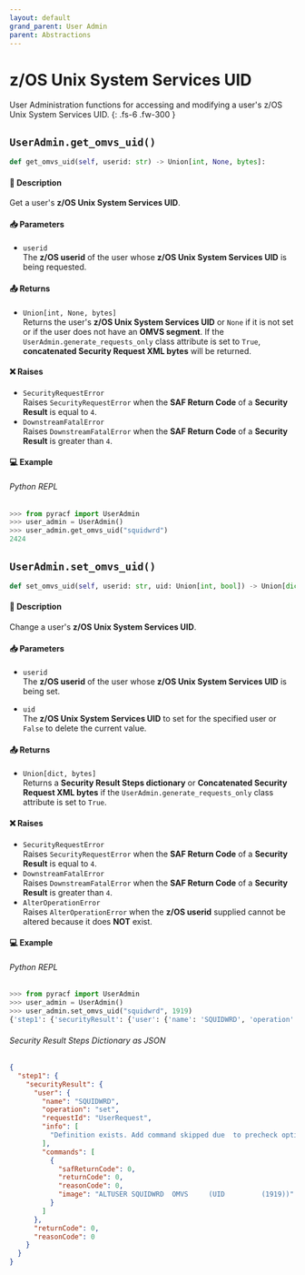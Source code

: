```yaml
---
layout: default
grand_parent: User Admin
parent: Abstractions
---
```


# z/OS Unix System Services UID

User Administration functions for accessing and modifying a user's z/OS Unix System Services UID. 
{: .fs-6 .fw-300 }

## `UserAdmin.get_omvs_uid()`

```python
def get_omvs_uid(self, userid: str) -> Union[int, None, bytes]:
```

#### 📄 Description

Get a user's **z/OS Unix System Services UID**.

#### 📥 Parameters
* `userid`<br>
  The **z/OS userid** of the user whose **z/OS Unix System Services UID** is being requested.

#### 📤 Returns
* `Union[int, None, bytes]`<br>
  Returns the user's **z/OS Unix System Services UID** or `None` if it is not set or if the user does not have an **OMVS segment**. If the `UserAdmin.generate_requests_only` class attribute is set to `True`, **concatenated Security Request XML bytes** will be returned.

#### ❌ Raises
* `SecurityRequestError`<br>
  Raises `SecurityRequestError` when the **SAF Return Code** of a **Security Result** is equal to `4`.
* `DownstreamFatalError`<br>
  Raises `DownstreamFatalError` when the **SAF Return Code** of a **Security Result** is greater than `4`.

#### 💻 Example

###### Python REPL
```python
>>> from pyracf import UserAdmin
>>> user_admin = UserAdmin()
>>> user_admin.get_omvs_uid("squidwrd")
2424
```

## `UserAdmin.set_omvs_uid()`

```python
def set_omvs_uid(self, userid: str, uid: Union[int, bool]) -> Union[dict, bytes]:
```

#### 📄 Description

Change a user's **z/OS Unix System Services UID**.

#### 📥 Parameters
* `userid`<br>
  The **z/OS userid** of the user whose **z/OS Unix System Services UID** is being set.

* `uid`<br>
  The **z/OS Unix System Services UID** to set for the specified user or `False` to delete the current value.

#### 📤 Returns
* `Union[dict, bytes]`<br>
  Returns a **Security Result Steps dictionary** or **Concatenated Security Request XML bytes** if the `UserAdmin.generate_requests_only` class attribute is set to `True`.

#### ❌ Raises
* `SecurityRequestError`<br>
  Raises `SecurityRequestError` when the **SAF Return Code** of a **Security Result** is equal to `4`.
* `DownstreamFatalError`<br>
  Raises `DownstreamFatalError` when the **SAF Return Code** of a **Security Result** is greater than `4`.
* `AlterOperationError`<br>
  Raises `AlterOperationError` when the **z/OS userid** supplied cannot be altered because it does **NOT** exist.

#### 💻 Example

###### Python REPL
```python
>>> from pyracf import UserAdmin
>>> user_admin = UserAdmin()
>>> user_admin.set_omvs_uid("squidwrd", 1919)
{'step1': {'securityResult': {'user': {'name': 'SQUIDWRD', 'operation': 'set', 'requestId': 'UserRequest', 'info': ['Definition exists. Add command skipped due  to precheck option'], 'commands': [{'safReturnCode': 0, 'returnCode': 0, 'reasonCode': 0, 'image': 'ALTUSER SQUIDWRD  OMVS     (UID         (1919))'}]}, 'returnCode': 0, 'reasonCode': 0, 'runningUserid': 'testuser'}}}
```

###### Security Result Steps Dictionary as JSON
```json
{
  "step1": {
    "securityResult": {
      "user": {
        "name": "SQUIDWRD",
        "operation": "set",
        "requestId": "UserRequest",
        "info": [
          "Definition exists. Add command skipped due  to precheck option"
        ],
        "commands": [
          {
            "safReturnCode": 0,
            "returnCode": 0,
            "reasonCode": 0,
            "image": "ALTUSER SQUIDWRD  OMVS     (UID         (1919))"
          }
        ]
      },
      "returnCode": 0,
      "reasonCode": 0
    }
  }
}
```